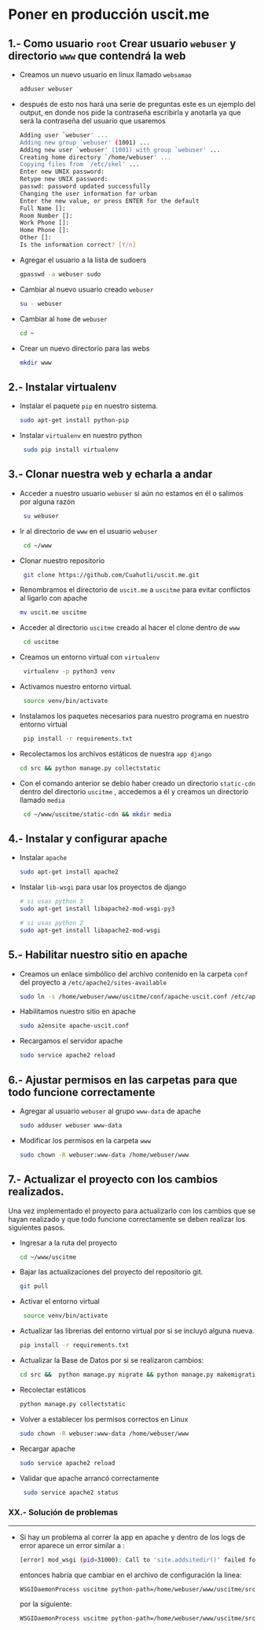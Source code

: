 # Poner en producción uscit.me

## 1.- Como usuario `root` Crear usuario `webuser` y directorio `www` que contendrá la web
- Creamos un nuevo usuario en linux llamado `websamao` 
    ```sh
    adduser webuser
    ```

- después de esto nos hará una serie de preguntas este es un ejemplo del output, en donde nos pide la contraseña escribirla y anotarla ya que será la contraseña del usuario que usaremos
    ```sh
    Adding user `webuser' ...
    Adding new group `webuser' (1001) ...
    Adding new user `webuser' (1001) with group `webuser' ...
    Creating home directory `/home/webuser' ...
    Copying files from `/etc/skel' ...
    Enter new UNIX password:
    Retype new UNIX password:
    passwd: password updated successfully
    Changing the user information for urban
    Enter the new value, or press ENTER for the default
    Full Name []:
    Room Number []:
    Work Phone []:
    Home Phone []:
    Other []:
    Is the information correct? [Y/n]
    ```

- Agregar el usuario a la lista de sudoers
    ```sh
    gpasswd -a webuser sudo
    ```
    
- Cambiar al nuevo usuario creado `webuser`
    ```sh
    su - webuser
    ```

- Cambiar al `home` de `webuser`
    ```sh
    cd ~
    ```

- Crear un nuevo directorio para las webs
    ```sh
    mkdir www
    ```
    
## 2.- Instalar virtualenv

- Instalar el paquete `pip` en nuestro sistema.
 
    ```sh
    sudo apt-get install python-pip
    ```
   
- Instalar `virtualenv` en nuestro python
   ```sh
    sudo pip install virtualenv
    ```   
    
## 3.- Clonar nuestra web y echarla a andar

- Acceder a nuestro usuario `webuser` si aún no estamos en él o salimos por alguna razón
   ```sh
    su webuser
    ```
    
- Ir al directorio de `www` en el usuario `webuser`
   
   ```sh
    cd ~/www
    ```

- Clonar nuestro repositorio
   ```sh
    git clone https://github.com/Cuahutli/uscit.me.git
    ```
- Renombramos el directorio de `uscit.me` a `uscitme` para evitar conflictos al ligarlo con apache
	```sh
	mv uscit.me uscitme
	```

- Acceder al directorio `uscitme` creado al hacer el clone dentro de `www`
   ```sh
    cd uscitme
    ```
    
- Creamos un entorno virtual con `virtualenv`
   ```sh
    virtualenv -p python3 venv
    ```
 
- Activamos nuestro entorno virtual.
   ```sh
    source venv/bin/activate
    ```
    
- Instalamos los paquetes necesarios para nuestro programa en nuestro entorno virtual
   ```sh
    pip install -r requirements.txt
    ```

- Recolectamos los archivos estáticos de nuestra `app django`
    ```sh
    cd src && python manage.py collectstatic
    ```
    
-  Con el comando anterior se debio haber creado un directorio `static-cdn` dentro del directorio `uscitme` , accedemos a él y creamos un directorio llamado `media`
   ```sh
    cd ~/www/uscitme/static-cdn && mkdir media
    ```
    

## 4.- Instalar y configurar apache

- Instalar `apache`

    ```sh
    sudo apt-get install apache2
    ```

- Instalar `lib-wsgi` para usar los proyectos de django
    ```sh
    # si usas python 3
    sudo apt-get install libapache2-mod-wsgi-py3
    
    # si usas python 2
    sudo apt-get install libapache2-mod-wsgi
    ```    
    
## 5.- Habilitar nuestro sitio en apache

- Creamos un enlace simbólico del archivo contenido en la carpeta `conf` del proyecto a `/etc/apache2/sites-available`
    ```sh
    sudo ln -s /home/webuser/www/uscitme/conf/apache-uscit.conf /etc/apache2/sites-available/
    ```
    
- Habilitamos nuestro sitio en apache
    ```sh
    sudo a2ensite apache-uscit.conf
    ```
- Recargamos el servidor apache
    ```sh
    sudo service apache2 reload
    ```    

## 6.- Ajustar permisos en las carpetas para que todo funcione correctamente

- Agregar al usuario `webuser` al grupo `www-data` de apache
    ```sh
    sudo adduser webuser www-data
    ```

- Modificar los permisos en la carpeta `www`
    ```sh
    sudo chown -R webuser:www-data /home/webuser/www
    ```

## 7.- Actualizar el proyecto con los cambios realizados.
    
Una vez implementado el proyecto para actualizarlo con los cambios que se hayan realizado y que todo funcione correctamente se deben realizar los siguientes pasos.

- Ingresar a la ruta del proyecto
    ```sh
    cd ~/www/uscitme
    ```
    
- Bajar las actualizaciones del proyecto del repositorio git.
    ```sh
    git pull
    ```

- Activar el entorno virtual
   ```sh
    source venv/bin/activate
    ```
    
- Actualizar las librerias del entorno virtual por si se incluyó alguna nueva.
    ```sh
    pip install -r requirements.txt
    ```
    
- Actualizar la Base de Datos por si se realizaron cambios:
    ```sh
    cd src &&  python manage.py migrate && python manage.py makemigrations
    ```

- Recolectar estáticos
    ```sh
    python manage.py collectstatic
    ```

- Volver a establecer los permisos correctos en Linux
    ```sh
    sudo chown -R webuser:www-data /home/webuser/www
    ```

- Recargar apache
    ```sh
    sudo service apache2 reload
    ```

- Validar que apache arrancó correctamente
   ```sh
    sudo service apache2 status
    ```
    
     
### XX.- Solución de problemas

----   

- Si hay un problema al correr la app en apache y dentro de los logs de error aparece un error similar a :
    ```sh
    [error] mod_wsgi (pid=31000): Call to 'site.addsitedir()' failed for '(null)', stopping.
    ```

    entonces habría que cambiar en el archivo de configuración la linea:
    
    ```sh
    WSGIDaemonProcess uscitme python-path=/home/webuser/www/uscitme/src/:/home/webuser/www/uscitme/venv/lib/python3.5/site-packages
    ```
    
    por la siguiente:

    ```sh
    WSGIDaemonProcess uscitme python-path=/home/webuser/www/uscitme/src/ python-home=/home/webuser/www/uscitme/venv/lib/python3.5/site-packages
    ```
